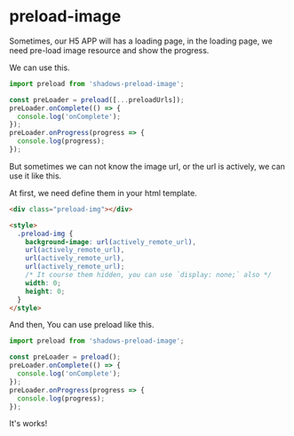 # preload-image

Sometimes, our H5 APP will has a loading page, in the loading page, we need pre-load image resource and show the progress.

We can use this.

```js
import preload from 'shadows-preload-image';

const preLoader = preload([...preloadUrls]);
preLoader.onComplete(() => {
  console.log('onComplete');
});
preLoader.onProgress(progress => {
  console.log(progress);
});
```

But sometimes we can not know the image url, or the url is actively, we can use it like this.

At first, we need define them in your html template.
```html
<div class="preload-img"></div>

<style>
  .preload-img {
    background-image: url(actively_remote_url),
    url(actively_remote_url),
    url(actively_remote_url),
    url(actively_remote_url);
    /* It course them hidden, you can use `display: none;` also */
    width: 0;
    height: 0;
  }
</style>
```

And then, You can use preload like this.
```js
import preload from 'shadows-preload-image';

const preLoader = preload();
preLoader.onComplete(() => {
  console.log('onComplete');
});
preLoader.onProgress(progress => {
  console.log(progress);
});
```

It's works!